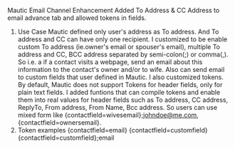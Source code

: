 Mautic Email Channel Enhancement
Added To Address & CC Address to email advance tab and allowed tokens in fields.
1. Use Case
Mautic defined only user's address as To address. And To address and CC can have only one recipient.
I customized to be enable custom To address (ie.owner's email or spouser's email), multiple To address and CC, BCC address separated by semi-colon(;) or comma(,).
So i.e. a if a contact visits a webpage, send an email about this information to the contact's owner and/or to wife.
Also can send email to custom fields that user defined in Mautic.
I also customized tokens.
By default, Mautic does not support Tokens for header fields, only for plain text fields.
I added funtions that can compile tokens and enable them into real values for header fields such as To address, CC address, ReplyTo, From address, From Name, Bcc address.
So users can use mixed form like {contactfield=wivesemail};johndoe@me.com,{contactfield=ownersemail}.
2. Token examples
{contactfield=email}
{contactfield=customfield}
{contactfield=customfield};email

